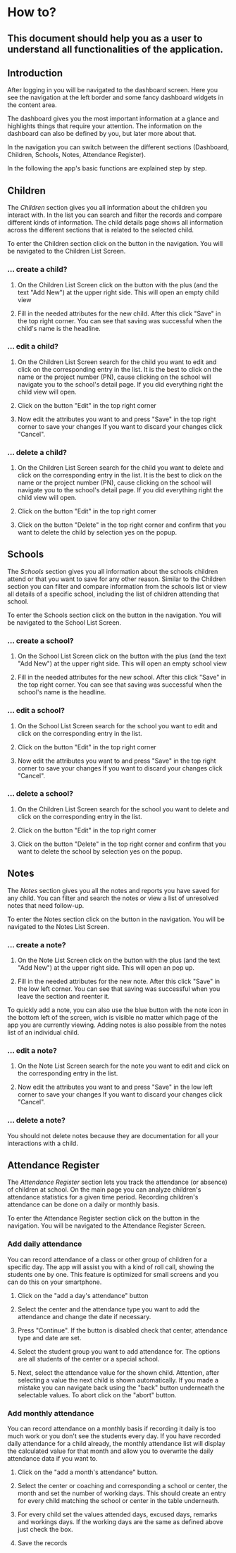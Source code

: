 # How to?

## This document should help you as a user to understand all functionalities of the application.

## Introduction

After logging in you will be navigated to the dashboard screen.
Here you see the navigation at the left border and some fancy dashboard widgets in the content area.

The dashboard gives you the most important information at a glance and highlights things that require your attention.
The information on the dashboard can also be defined by you, but later more about that.

In the navigation you can switch between the different sections (Dashboard, Children, Schools, Notes, Attendance Register).

In the following the app's basic functions are explained step by step.

## Children

The _Children_ section gives you all information about the children you interact with.
In the list you can search and filter the records and compare different kinds of information.
The child details page shows all information across the different sections that is related to the selected child.

To enter the Children section click on the button in the navigation. You will be navigated to the Children List Screen.

### ... create a child?

1. On the Children List Screen click on the button with the plus (and the text "Add New") at the upper right side.
   This will open an empty child view

2. Fill in the needed attributes for the new child.
   After this click "Save" in the top right corner.
   You can see that saving was successful when the child's name is the headline.

### ... edit a child?

1. On the Children List Screen search for the child you want to edit and click on the corresponding entry in the list.
   It is the best to click on the name or the project number (PN), cause clicking on the school will navigate you to the school's detail page.
   If you did everything right the child view will open.

2. Click on the button "Edit" in the top right corner

3. Now edit the attributes you want to and press "Save" in the top right corner to save your changes
   If you want to discard your changes click "Cancel".

### ... delete a child?

1. On the Children List Screen search for the child you want to delete and click on the corresponding entry in the list.
   It is the best to click on the name or the project number (PN), cause clicking on the school will navigate you to the school's detail page.
   If you did everything right the child view will open.

2. Click on the button "Edit" in the top right corner

3. Click on the button "Delete" in the top right corner and confirm that you want to delete the child by selection yes on the popup.

## Schools

The _Schools_ section gives you all information about the schools children attend or that you want to save for any other reason.
Similar to the Children section you can filter and compare information from the schools list or view all details of a specific school, including the list of children attending that school.

To enter the Schools section click on the button in the navigation. You will be navigated to the School List Screen.

### ... create a school?

1. On the School List Screen click on the button with the plus (and the text "Add New") at the upper right side.
   This will open an empty school view

2. Fill in the needed attributes for the new school.
   After this click "Save" in the top right corner.
   You can see that saving was successful when the school's name is the headline.

### ... edit a school?

1. On the School List Screen search for the school you want to edit and click on the corresponding entry in the list.

2. Click on the button "Edit" in the top right corner

3. Now edit the attributes you want to and press "Save" in the top right corner to save your changes
   If you want to discard your changes click "Cancel".

### ... delete a school?

1. On the Children List Screen search for the school you want to delete and click on the corresponding entry in the list.

2. Click on the button "Edit" in the top right corner

3. Click on the button "Delete" in the top right corner and confirm that you want to delete the school by selection yes on the popup.

## Notes

The _Notes_ section gives you all the notes and reports you have saved for any child.
You can filter and search the notes or view a list of unresolved notes that need follow-up.

To enter the Notes section click on the button in the navigation. You will be navigated to the Notes List Screen.

### ... create a note?

1. On the Note List Screen click on the button with the plus (and the text "Add New") at the upper right side.
   This will open an pop up.

2. Fill in the needed attributes for the new note.
   After this click "Save" in the low left corner.
   You can see that saving was successful when you leave the section and reenter it.

To quickly add a note, you can also use the blue button with the note icon in the bottom left of the screen,
wich is visible no matter which page of the app you are currently viewing.
Adding notes is also possible from the notes list of an individual child.

### ... edit a note?

1. On the Note List Screen search for the note you want to edit and click on the corresponding entry in the list.

2. Now edit the attributes you want to and press "Save" in the low left corner to save your changes
   If you want to discard your changes click "Cancel".

### ... delete a note?

You should not delete notes because they are documentation for all your interactions with a child.

## Attendance Register

The _Attendance Register_ section lets you track the attendance (or absence) of children at school.
On the main page you can analyze children's attendance statistics for a given time period.
Recording children's attendance can be done on a daily or monthly basis.

To enter the Attendance Register section click on the button in the navigation. You will be navigated to the Attendance Register Screen.

### Add daily attendance

You can record attendance of a class or other group of children for a specific day.
The app will assist you with a kind of roll call, showing the students one by one.
This feature is optimized for small screens and you can do this on your smartphone.

1. Click on the "add a day's attendance" button
2. Select the center and the attendance type you want to add the attendance and change the date if necessary.

3. Press "Continue". If the button is disabled check that center, attendance type and date are set.

4. Select the student group you want to add attendance for. The options are all students of the center or a special school.

5. Next, select the attendance value for the shown child.
   Attention, after selecting a value the next child is shown automatically.
   If you made a mistake you can navigate back using the "back" button underneath the selectable values.
   To abort click on the "abort" button.

### Add monthly attendance

You can record attendance on a monthly basis if recording it daily is too much work or you don't see the students every day.
If you have recorded daily attendance for a child already, the monthly attendance list will display the calculated value for that month and allow you to overwrite the daily attendance data if you want to.

1. Click on the "add a month's attendance" button.

2. Select the center or coaching and corresponding a school or center, the month and set the number of working days.
   This should create an entry for every child matching the school or center in the table underneath.
3. For every child set the values attended days, excused days, remarks and workings days. If the working days are the same as defined above just check the box.

4. Save the records
